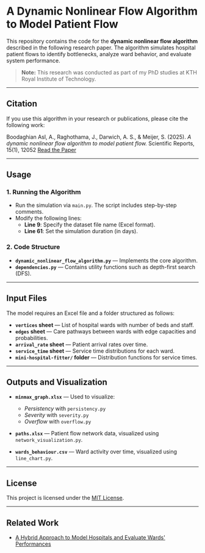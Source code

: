 # A Dynamic Nonlinear Flow Algorithm to Model Patient Flow

This repository contains the code for the **dynamic nonlinear flow algorithm** described in the following research paper. The algorithm simulates hospital patient flows to identify bottlenecks, analyze ward behavior, and evaluate system performance.

> **Note:** This research was conducted as part of my PhD studies at KTH Royal Institute of Technology.

---

## Citation

If you use this algorithm in your research or publications, please cite the following work:

Boodaghian Asl, A., Raghothama, J., Darwich, A. S., & Meijer, S. (2025). *A dynamic nonlinear flow algorithm to model patient flow.* Scientific Reports, 15(1), 12052
[Read the Paper](https://www.nature.com/articles/s41598-025-96536-z)

---

## Usage

### 1. Running the Algorithm
- Run the simulation via `main.py`. The script includes step-by-step comments.
- Modify the following lines:
  - **Line 9**: Specify the dataset file name (Excel format).
  - **Line 61**: Set the simulation duration (in days).

### 2. Code Structure
- **`dynamic_nonlinear_flow_algorithm.py`** — Implements the core algorithm.
- **`dependencies.py`** — Contains utility functions such as depth-first search (DFS).

---

## Input Files

The model requires an Excel file and a folder structured as follows:

- **`vertices` sheet** — List of hospital wards with number of beds and staff.
- **`edges` sheet** — Care pathways between wards with edge capacities and probabilities.
- **`arrival_rate` sheet** — Patient arrival rates over time.
- **`service_time` sheet** — Service time distributions for each ward.
- **`mini-hospital-fitter/` folder** — Distribution functions for service times.

---

## Outputs and Visualization

- **`minmax_graph.xlsx`** — Used to visualize:
  - *Persistency* with `persistency.py`
  - *Severity* with `severity.py`
  - *Overflow* with `overflow.py`

- **`paths.xlsx`** — Patient flow network data, visualized using `network_visualization.py`.

- **`wards_behaviour.csv`** — Ward activity over time, visualized using `line_chart.py`.

---

## License

This project is licensed under the [MIT License](LICENSE).

---

## Related Work

- [A Hybrid Approach to Model Hospitals and Evaluate Wards' Performances](https://github.com/arsiboo/Agent-Based-Network-Simulation-Combined-Network-Algorithm)


